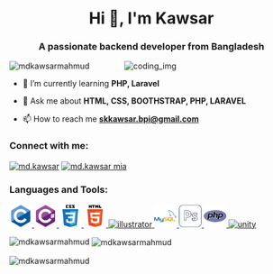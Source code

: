 <h1 align="center">Hi 👋, I'm Kawsar</h1>
<h3 align="center">A passionate backend developer from Bangladesh</h3>
<img align="right" alt="coding_img"width="300"src="https://cdn.dribbble.com/users/730703/screenshots/6581243/avento.gif"

<p align="left"> <img src="https://komarev.com/ghpvc/?username=mdkawsarmahmud&label=Profile%20views&color=0e75b6&style=flat" alt="mdkawsarmahmud" /> </p>

- 🌱 I’m currently learning **PHP, Laravel**

- 💬 Ask me about **HTML, CSS, BOOTHSTRAP, PHP, LARAVEL**

- 📫 How to reach me **skkawsar.bpi@gmail.com**

<h3 align="left">Connect with me:</h3>
<p align="left">
<a href="https://linkedin.com/in/md.kawsar" target="blank"><img align="center" src="https://raw.githubusercontent.com/rahuldkjain/github-profile-readme-generator/master/src/images/icons/Social/linked-in-alt.svg" alt="md.kawsar" height="30" width="40" /></a>
<a href="https://fb.com/md.kawsar mia" target="blank"><img align="center" src="https://raw.githubusercontent.com/rahuldkjain/github-profile-readme-generator/master/src/images/icons/Social/facebook.svg" alt="md.kawsar mia" height="30" width="40" /></a>
</p>

<h3 align="left">Languages and Tools:</h3>
<p align="left"> <a href="https://www.cprogramming.com/" target="_blank" rel="noreferrer"> <img src="https://raw.githubusercontent.com/devicons/devicon/master/icons/c/c-original.svg" alt="c" width="40" height="40"/> </a> <a href="https://www.w3schools.com/cs/" target="_blank" rel="noreferrer"> <img src="https://raw.githubusercontent.com/devicons/devicon/master/icons/csharp/csharp-original.svg" alt="csharp" width="40" height="40"/> </a> <a href="https://www.w3schools.com/css/" target="_blank" rel="noreferrer"> <img src="https://raw.githubusercontent.com/devicons/devicon/master/icons/css3/css3-original-wordmark.svg" alt="css3" width="40" height="40"/> </a> <a href="https://www.w3.org/html/" target="_blank" rel="noreferrer"> <img src="https://raw.githubusercontent.com/devicons/devicon/master/icons/html5/html5-original-wordmark.svg" alt="html5" width="40" height="40"/> </a> <a href="https://www.adobe.com/in/products/illustrator.html" target="_blank" rel="noreferrer"> <img src="https://www.vectorlogo.zone/logos/adobe_illustrator/adobe_illustrator-icon.svg" alt="illustrator" width="40" height="40"/> </a> <a href="https://www.mysql.com/" target="_blank" rel="noreferrer"> <img src="https://raw.githubusercontent.com/devicons/devicon/master/icons/mysql/mysql-original-wordmark.svg" alt="mysql" width="40" height="40"/> </a> <a href="https://www.photoshop.com/en" target="_blank" rel="noreferrer"> <img src="https://raw.githubusercontent.com/devicons/devicon/master/icons/photoshop/photoshop-line.svg" alt="photoshop" width="40" height="40"/> </a> <a href="https://www.php.net" target="_blank" rel="noreferrer"> <img src="https://raw.githubusercontent.com/devicons/devicon/master/icons/php/php-original.svg" alt="php" width="40" height="40"/> </a> <a href="https://unity.com/" target="_blank" rel="noreferrer"> <img src="https://www.vectorlogo.zone/logos/unity3d/unity3d-icon.svg" alt="unity" width="40" height="40"/> </a> </p>

<p><img align="left" src="https://github-readme-stats.vercel.app/api/top-langs?username=mdkawsarmahmud&show_icons=true&locale=en&layout=compact" alt="mdkawsarmahmud" /></p>

<p>&nbsp;<img align="center" src="https://github-readme-stats.vercel.app/api?username=mdkawsarmahmud&show_icons=true&locale=en" alt="mdkawsarmahmud" /></p>

<p><img align="center" src="https://github-readme-streak-stats.herokuapp.com/?user=mdkawsarmahmud&" alt="mdkawsarmahmud" /></p>
